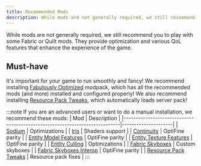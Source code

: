 ```yaml
---
title: Recommended Mods
description: While mods are not generally required, we still recommend you to play with some Fabric or Quilt mods.
---
```


While mods are not generally required, we still recommend you to play with some Fabric or Quilt mods. They provide optimization and various QoL features that enhance the experience of the game.

## Must-have
It's important for your game to run smoothly and fancy!
We recommend installing [Fabulously Optimized](https://modrinth.com/modpack/fabulously-optimized) modpack, which has all the recommended mods (and more) installed and configured properly! We also recommend installing [Resource Pack Tweaks](https://modrinth.com/mod/resource-pack-tweaks), which automatically loads server pack!


:::note
If you are an advanced users or want to do a manual installation, we recommend these mods:
| Mod                                                                        | Description         |
|----------------------------------------------------------------------------|---------------------|
| [Sodium](https://modrinth.com/mod/sodium)                                  | Optimizations       |
| [Iris](https://modrinth.com/mod/iris)                                      | Shaders support     |
| [Continuity](https://modrinth.com/mod/continuity)                          | OptiFine parity     |
| [Entity Model Features](https://modrinth.com/mod/entity-model-features)    | OptiFine parity     |
| [Entity Texture Features](https://modrinth.com/mod/entitytexturefeatures)  | OptiFine parity     |
| [Entity Culling](https://modrinth.com/mod/entityculling)                   | Optimizations       |
| [Fabric Skyboxes](https://modrinth.com/mod/fabricskyboxes)                 | Custom skyboxes     |
| [Fabric Skyboxes Interop](https://modrinth.com/mod/fabricskyboxes-interop) | OptiFine parity     |
| [Resource Pack Tweaks](https://modrinth.com/mod/resource-pack-tweaks)      | Resource pack fixes |
:::
